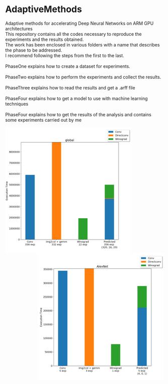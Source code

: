 # AdaptiveMethods
Adaptive methods for accelerating Deep Neural Networks on ARM GPU architectures
<br/>
This repository contains all the codes necessary to reproduce the experiments and the results obtained.
<br/>
The work has been enclosed in various folders with a name that describes the phase to be addressed.
<br/>
I recommend following the steps from the first to the last.
<br/><br/>
PhaseOne explains how to create a dataset for experiments.
<br/><br/>
PhaseTwo explains how to perform the experiments and collect the results.
<br/><br/>
PhaseThree explains how to read the results and get a .arff file
<br/><br/>
PhaseFour explains how to get a model to use with machine learning techniques
<br/><br/>
PhaseFour explains how to get the results of the analysis and contains some experiments carried out by me



<img align="left" width="400" height="400" src="PhaseFive/results/decisionTreeALL/default/img/global.png?raw=true">
<img align="right" width="400" height="400" src="PhaseFive/results/decisionTreeALL/default/img/AlexNet.png?raw=true">
